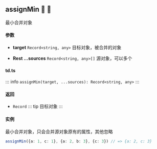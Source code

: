 ## assignMin :tada: :100: 
最小合并对象
#### 参数 
- **target** `Record<string, any>` 目标对象，被合并的对象
 
- **Rest ...sources** `Record<string, any>[]` 源对象，可以多个
 
#### td.ts
::: info
`assignMin(target, ...sources): Record<string, any>`
:::
#### 返回 
- `Record` 
::: tip
目标对象
:::
#### 实例 
最小合并对象，只会合并源对象原有的属性，其他忽略


```ts
assignMin({a: 1, c: 1}, {a: 2, b: 3}, {c: 3}) // => {a: 2, c: 3}
```
